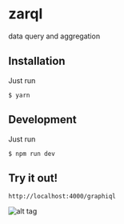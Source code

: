 # zarql

data query and aggregation

## Installation
Just run
```
$ yarn
```

## Development
Just run
```
$ npm run dev
```

## Try it out!
```
http://localhost:4000/graphiql
```

![alt tag](https://raw.githubusercontent.com/ytanruengsri/zarql/master/docs/images/graphql.png)
